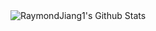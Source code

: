 <img align="left" alt="RaymondJiang1's Github Stats" src="https://github-readme-stats.codestackr.vercel.app/api?username=RaymondJiang1&show_icons=true&hide_border=true" />
